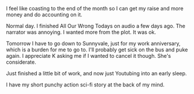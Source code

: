 I feel like coasting to the end of the month so I can get my raise and more money and do accounting on it.

Normal day. I finished All Our Wrong Todays on audio a few days ago. The narrator was annoying. I wanted more from the plot. It was ok.

Tomorrow I have to go down to Sunnyvale, just for my work anniversary, which is a burden for me to go to. I'll probably get sick on the bus and puke again. I appreciate K asking me if I wanted to cancel it though. She's considerate.

Just finished a little bit of work, and now just Youtubing into an early sleep.

I have my short punchy action sci-fi story at the back of my mind.

